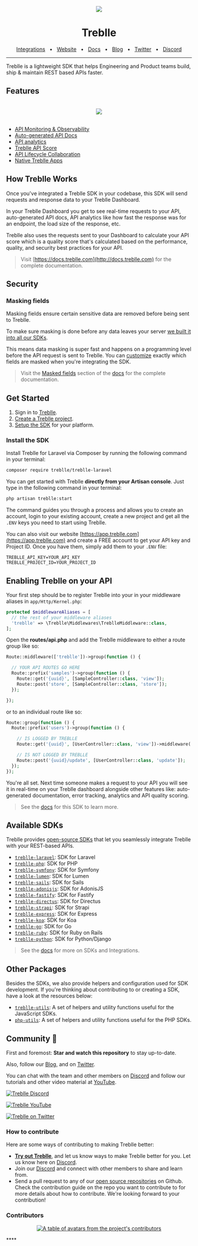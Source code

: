 <div align="center">
  <img src="https://treblle-github.s3.us-east-1.amazonaws.com/github-header.jpg"/>
</div>
<div align="center">

# Treblle

<a href="https://docs.treblle.com/en/integrations" target="_blank">Integrations</a>
<span>&nbsp;&nbsp;•&nbsp;&nbsp;</span>
<a href="http://treblle.com/" target="_blank">Website</a>
<span>&nbsp;&nbsp;•&nbsp;&nbsp;</span>
<a href="https://docs.treblle.com" target="_blank">Docs</a>
<span>&nbsp;&nbsp;•&nbsp;&nbsp;</span>
<a href="https://blog.treblle.com" target="_blank">Blog</a>
<span>&nbsp;&nbsp;•&nbsp;&nbsp;</span>
<a href="https://twitter.com/treblleapi" target="_blank">Twitter</a>
<span>&nbsp;&nbsp;•&nbsp;&nbsp;</span>
<a href="https://treblle.com/chat" target="_blank">Discord</a>
<br />

  <hr />
</div>

Treblle is a lightweight SDK that helps Engineering and Product teams build, ship & maintain REST based APIs faster.

## Features

<div align="center">
  <br />
  <img src="https://treblle-github.s3.amazonaws.com/features.png"/>
  <br />
  <br />
</div>

- [API Monitoring & Observability](https://www.treblle.com/features/api-monitoring-observability)
- [Auto-generated API Docs](https://www.treblle.com/features/auto-generated-api-docs)
- [API analytics](https://www.treblle.com/features/api-analytics)
- [Treblle API Score](https://www.treblle.com/features/api-quality-score)
- [API Lifecycle Collaboration](https://www.treblle.com/features/api-lifecycle)
- [Native Treblle Apps](https://www.treblle.com/features/native-apps)


## How Treblle Works
Once you've integrated a Treblle SDK in your codebase, this SDK will send requests and response data to your Treblle Dashboard.

In your Treblle Dashboard you get to see real-time requests to your API, auto-generated API docs, API analytics like how fast the response was for an endpoint, the load size of the response, etc.

Treblle also uses the requests sent to your Dashboard to calculate your API score which is a quality score that's calculated based on the performance, quality, and security best practices for your API.

> Visit [https://docs.treblle.com](http://docs.treblle.com) for the complete documentation.

## Security

### Masking fields
Masking fields ensure certain sensitive data are removed before being sent to Treblle.

To make sure masking is done before any data leaves your server [we built it into all our SDKs](https://docs.treblle.com/en/security/masked-fields#fields-masked-by-default).

This means data masking is super fast and happens on a programming level before the API request is sent to Treblle. You can [customize](https://docs.treblle.com/en/security/masked-fields#custom-masked-fields) exactly which fields are masked when you're integrating the SDK.

> Visit the [Masked fields](https://docs.treblle.com/en/security/masked-fields) section of the [docs](https://docs.sailscasts.com) for the complete documentation.


## Get Started

1. Sign in to [Treblle](https://app.treblle.com).
2. [Create a Treblle project](https://docs.treblle.com/en/dashboard/projects#creating-a-project).
3. [Setup the SDK](#install-the-SDK) for your platform.

### Install the SDK

Install Treblle for Laravel via Composer by running the following command in your terminal:

```sh
composer require treblle/treblle-laravel
```

You can get started with Treblle **directly from your Artisan console**. Just type in the following command in your
terminal:

```bash
php artisan treblle:start
```

The command guides you through a process and allows you to create an account, login to your existing account, create a
new project and get all the `.ENV` keys you need to start using Treblle.

You can also visit our website [https://app.treblle.com](https://app.treblle.com) and create a FREE account to get your API key and Project ID. Once
you have them, simply add them to your `.ENV` file:

```shell
TREBLLE_API_KEY=YOUR_API_KEY
TREBLLE_PROJECT_ID=YOUR_PROJECT_ID
```
## Enabling Treblle on your API

Your first step should be to register Treblle into your in your middleware aliases in `app/Http/Kernel.php`:

```php
protected $middlewareAliases = [
  // the rest of your middleware aliases
  'treblle' => \Treblle\Middlewares\TreblleMiddleware::class,
];
```

Open the **routes/api.php** and add the Treblle middleware to either a route group like so:

```php
Route::middleware(['treblle'])->group(function () {

  // YOUR API ROUTES GO HERE
  Route::prefix('samples')->group(function () {
    Route::get('{uuid}', [SampleController::class, 'view']);
    Route::post('store', [SampleController::class, 'store']);
  });

});
```

or to an individual route like so:

```php
Route::group(function () {
  Route::prefix('users')->group(function () {

    // IS LOGGED BY TREBLLE
    Route::get('{uuid}', [UserController::class, 'view'])->middleware('treblle');

    // IS NOT LOGGED BY TREBLLE
    Route::post('{uuid}/update', [UserController::class, 'update']);
  });
});
```

You're all set. Next time someone makes a request to your API you will see it in real-time on your Treblle dashboard
alongside other features like: auto-generated documentation, error tracking, analytics and API quality scoring.

> See the [docs](https://docs.treblle.com/en/integrations/laravel) for this SDK to learn more.

## Available SDKs

Treblle provides [open-source SDKs](https://docs.treblle.com/en/integrations) that let you seamlessly integrate Treblle with your REST-based APIs.

- [`treblle-laravel`](https://github.com/Treblle/treblle-laravel): SDK for Laravel
- [`treblle-php`](https://github.com/Treblle/treblle-php): SDK for PHP
- [`treblle-symfony`](https://github.com/Treblle/treblle-symfony): SDK for Symfony
- [`treblle-lumen`](https://github.com/Treblle/treblle-lumen): SDK for Lumen
- [`treblle-sails`](https://github.com/Treblle/treblle-sails): SDK for Sails
- [`treblle-adonisjs`](https://github.com/Treblle/treblle-adonisjs): SDK for AdonisJS
- [`treblle-fastify`](https://github.com/Treblle/treblle-fastify): SDK for Fastify
- [`treblle-directus`](https://github.com/Treblle/treblle-directus): SDK for Directus
- [`treblle-strapi`](https://github.com/Treblle/treblle-strapi): SDK for Strapi
- [`treblle-express`](https://github.com/Treblle/treblle-express): SDK for Express
- [`treblle-koa`](https://github.com/Treblle/treblle-koa): SDK for Koa
- [`treblle-go`](https://github.com/Treblle/treblle-go): SDK for Go
- [`treblle-ruby`](https://github.com/Treblle/treblle-ruby): SDK for Ruby on Rails
- [`treblle-python`](https://github.com/Treblle/treblle-python): SDK for Python/Django

> See the [docs](https://docs.treblle.com/en/integrations) for more on SDKs and Integrations.

## Other Packages

Besides the SDKs, we also provide helpers and configuration used for SDK
development. If you're thinking about contributing to or creating a SDK, have a look at the resources
below:

- [`treblle-utils`](https://github.com/Treblle/treblle-utils):  A set of helpers and
  utility functions useful for the JavaScript SDKs.
- [`php-utils`](https://github.com/Treblle/php-utils):   A set of helpers and
  utility functions useful for the PHP SDKs.

## Community 💙

First and foremost: **Star and watch this repository** to stay up-to-date.

Also, follow our [Blog](https://blog.treblle.com), and on [Twitter](https://twitter.com/treblleapi).

You can chat with the team and other members on [Discord](https://treblle.com/chat) and follow our tutorials and other video material at [YouTube](https://youtube.com/@treblle).

[![Treblle Discord](https://img.shields.io/badge/Treblle%20Discord-Join%20our%20Discord-F3F5FC?labelColor=7289DA&style=for-the-badge&logo=discord&logoColor=F3F5FC&link=https://treblle.com/chat)](https://treblle.com/chat)

[![Treblle YouTube](https://img.shields.io/badge/Treblle%20YouTube-Subscribe%20on%20YouTube-F3F5FC?labelColor=c4302b&style=for-the-badge&logo=YouTube&logoColor=F3F5FC&link=https://youtube.com/@treblle)](https://youtube.com/@treblle)

[![Treblle on Twitter](https://img.shields.io/badge/Treblle%20on%20Twitter-Follow%20Us-F3F5FC?labelColor=1DA1F2&style=for-the-badge&logo=Twitter&logoColor=F3F5FC&link=https://twitter.com/treblleapi)](https://twitter.com/treblleapi)

### How to contribute

Here are some ways of contributing to making Treblle better:

- **[Try out Treblle](https://docs.treblle.com/en/introduction#getting-started)**, and let us know ways to make Treblle better for you. Let us know here on [Discord](https://treblle.com/chat).
- Join our [Discord](https://treblle.com/chat) and connect with other members to share and learn from.
- Send a pull request to any of our [open source repositories](https://github.com/Treblle) on Github. Check the contribution guide on the repo you want to contribute to for more details about how to contribute. We're looking forward to your contribution!

### Contributors
<a href="https://github.com/Treblle/treblle-laravel/graphs/contributors">
  <p align="center">
    <img  src="https://contrib.rocks/image?repo=Treblle/treblle-laravel" alt="A table of avatars from the project's contributors" />
  </p>
</a>****

